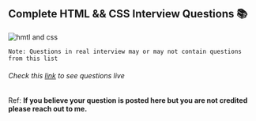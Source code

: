 ## Complete HTML && CSS Interview Questions 📚

![hmtl and css](https://miro.medium.com/max/675/1*dqLV7KjUtg57JPBCilqxSQ.jpeg)

`Note: Questions in real interview may or may not contain questions from this list`

###### Check this [link](https://urakymzhan.github.io/html-css-prep-questions/) to see questions live

Ref: **If you believe your question is posted here but you are not credited please reach out to me.**
